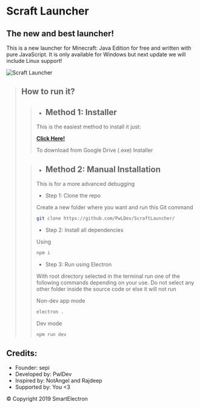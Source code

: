 # Scraft Launcher
## The new and best launcher!

This is a new launcher for Minecraft: Java Edition for free and written with pure JavaScript.
It is only available for Windows but next update we will include Linux support!

![Scraft Launcher](/src/assets/icon.ico)

> ## How to run it?
>
>
>> - ## Method 1: Installer
>> 
>> This is the easiest method to install it just:
>>
>> **[Click Here!](https://drive.google.com/u/0/uc?id=1ZEORaaPNE3gewjmCyKzug4luTaoNwSq2&export=download)**
>>
>> To download from Google Drive (.exe) Installer
>
>> - ## Method 2: Manual Installation
>>
>> This is for a more advanced debugging
>>
>> - Step 1: Clone the repo
>>
>> Create a new folder where you want and run this Git command
>> ```sh
>> git clone https://github.com/PwLDev/ScraftLauncher/
>> ```
>> 
>> - Step 2: Install all dependencies
>>
>> Using
>> ```sh
>> npm i
>> ```
>>
>> - Step 3: Run using Electron
>>
>> With root directory selected in the terminal run one of the following commands depending on your use. Do not select any other folder inside the source code or else it will not run
>>
>> Non-dev app mode
>> ```sh
>> electron .
>> ```
>> Dev mode
>> ```sh
>> npm run dev
>> ```
>> 

## Credits:
- Founder: sepi
- Developed by: PwlDev
- Inspired by: NotAngel and Rajdeep
- Supported by: You <3

© Copyright 2019 SmartElectron